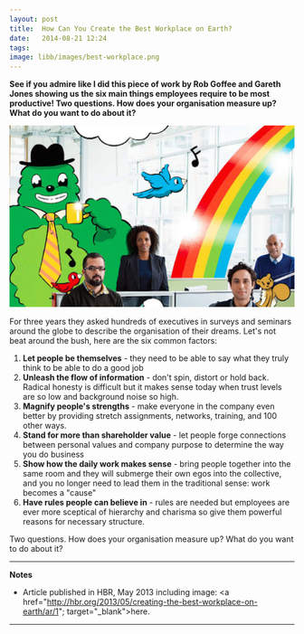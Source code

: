 ```yaml
---
layout: post
title:  How Can You Create the Best Workplace on Earth?
date:   2014-08-21 12:24
tags: 
image: libb/images/best-workplace.png
---
```


**See if you admire like I did this piece of work by Rob Goffee and Gareth Jones showing us the six main things employees require to be most productive! Two questions. How does your organisation measure up? What do you want to do about it?**

![](/libb/images/best-workplace.png)

For three years they asked hundreds of executives in surveys and seminars around the globe to describe the organisation of their dreams. Let's not beat around the bush, here are the six common factors:

1. <b>Let people be themselves</b> - they need to be able to say what they truly think to be able to do a good job
2. <b>Unleash the flow of information</b> - don't spin, distort or hold back. Radical honesty is difficult but it makes sense today when trust levels are so low and background noise so high. 
3. <b>Magnify people's strengths</b> - make everyone in the company even better by providing stretch assignments, networks, training, and 100 other ways.
4. <b>Stand for more than shareholder value</b> - let people forge connections between personal values and company purpose to determine the way you do business
5. <b>Show how the daily work makes sense</b> - bring people together into the same room and they will submerge their own egos into the collective, and you no longer need to lead them in the traditional sense: work becomes a "cause"
6. <b>Have rules people can believe in</b> - rules are needed but employees are ever more sceptical of hierarchy and charisma so give them powerful reasons for necessary structure.

Two questions. How does your organisation measure up? What do you want to do about it?

__________________
<b>Notes</b> 
 
* Article published in HBR, May 2013 including image: <a href="http://hbr.org/2013/05/creating-the-best-workplace-on-earth/ar/1"; target="_blank">here</a>.  

__________________

